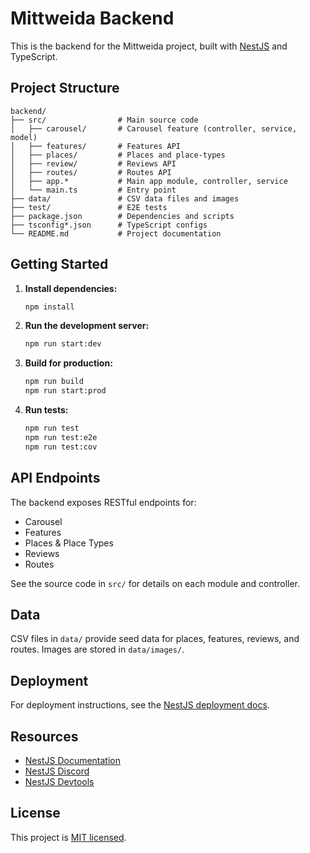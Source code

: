 
# Mittweida Backend

This is the backend for the Mittweida project, built with [NestJS](https://nestjs.com/) and TypeScript.

## Project Structure

```folder
backend/
├── src/                # Main source code
│   ├── carousel/       # Carousel feature (controller, service, model)
│   ├── features/       # Features API
│   ├── places/         # Places and place-types
│   ├── review/         # Reviews API
│   ├── routes/         # Routes API
│   ├── app.*           # Main app module, controller, service
│   └── main.ts         # Entry point
├── data/               # CSV data files and images
├── test/               # E2E tests
├── package.json        # Dependencies and scripts
├── tsconfig*.json      # TypeScript configs
└── README.md           # Project documentation
```

## Getting Started

1. **Install dependencies:**

   ```sh
   npm install
   ```

2. **Run the development server:**

   ```sh
   npm run start:dev
   ```

3. **Build for production:**

   ```sh
   npm run build
   npm run start:prod
   ```

4. **Run tests:**

   ```sh
   npm run test
   npm run test:e2e
   npm run test:cov
   ```

## API Endpoints

The backend exposes RESTful endpoints for:

- Carousel
- Features
- Places & Place Types
- Reviews
- Routes

See the source code in `src/` for details on each module and controller.

## Data

CSV files in `data/` provide seed data for places, features, reviews, and routes. Images are stored in `data/images/`.

## Deployment

For deployment instructions, see the [NestJS deployment docs](https://docs.nestjs.com/deployment).

## Resources

- [NestJS Documentation](https://docs.nestjs.com)
- [NestJS Discord](https://discord.gg/G7Qnnhy)
- [NestJS Devtools](https://devtools.nestjs.com)

## License

This project is [MIT licensed](https://github.com/nestjs/nest/blob/master/LICENSE).
